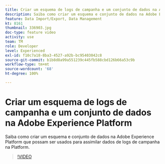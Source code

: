 ```yaml
---
title: Criar um esquema de logs de campanha e um conjunto de dados na Adobe Experience Platform
description: Saiba como criar um esquema e conjunto de dados na Adobe Experience Platform que possam ser usados para assimilar dados de logs de campanha na Platform.
feature: Data Import/Export, Data Management
kt: 8161
thumbnail: 336903.jpg
doc-type: feature video
activity: use
team: TM
role: Developer
level: Experienced
exl-id: f10c7a18-8ba3-4527-a92b-bc95403042c8
source-git-commit: b1b8d8a99a551239c445fb588cbd126b66a53c9b
workflow-type: tm+mt
source-wordcount: '68'
ht-degree: 100%

---
```


# Criar um esquema de logs de campanha e um conjunto de dados na Adobe Experience Platform

Saiba como criar um esquema e conjunto de dados na Adobe Experience Platform que possam ser usados para assimilar dados de logs de campanha na Platform.

>[!VIDEO](https://video.tv.adobe.com/v/336903?quality=12&learn=on)
